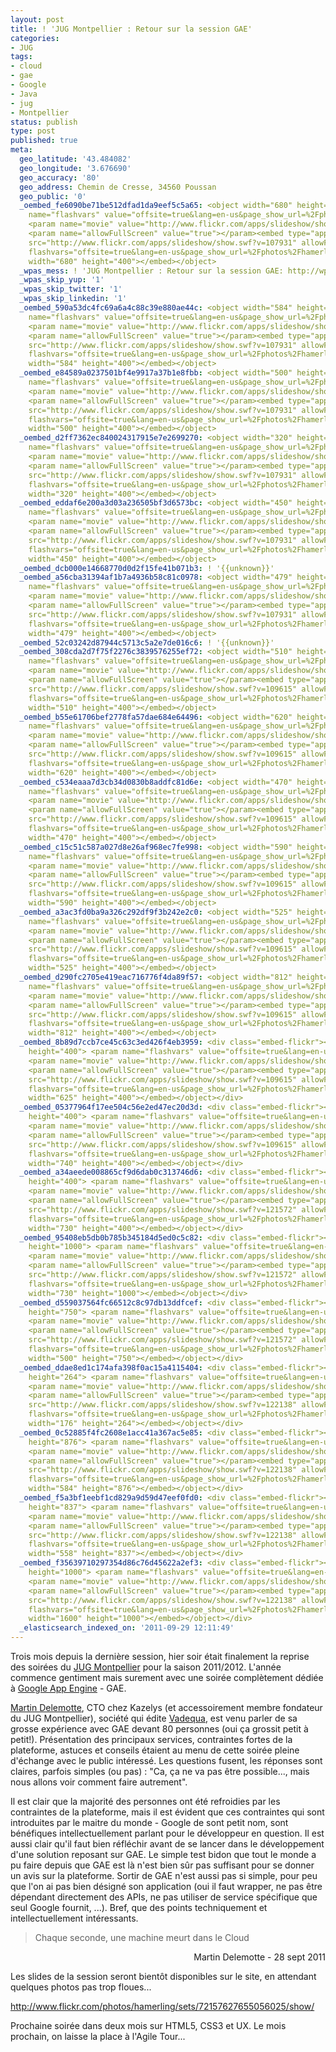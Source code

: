 ```yaml
---
layout: post
title: ! 'JUG Montpellier : Retour sur la session GAE'
categories:
- JUG
tags:
- cloud
- gae
- Google
- Java
- jug
- Montpellier
status: publish
type: post
published: true
meta:
  geo_latitude: '43.484082'
  geo_longitude: '3.676690'
  geo_accuracy: '80'
  geo_address: Chemin de Cresse, 34560 Poussan
  geo_public: '0'
  _oembed_fe6090be71be512dfad1da9eef5c5a65: <object width="680" height="400"> <param
    name="flashvars" value="offsite=true&lang=en-us&page_show_url=%2Fphotos%2Fhamerling%2Fsets%2F72157627655056025%2Fshow%2F&page_show_back_url=%2Fphotos%2Fhamerling%2Fsets%2F72157627655056025%2F&set_id=72157627655056025&jump_to="></param>
    <param name="movie" value="http://www.flickr.com/apps/slideshow/show.swf?v=107931"></param>
    <param name="allowFullScreen" value="true"></param><embed type="application/x-shockwave-flash"
    src="http://www.flickr.com/apps/slideshow/show.swf?v=107931" allowFullScreen="true"
    flashvars="offsite=true&lang=en-us&page_show_url=%2Fphotos%2Fhamerling%2Fsets%2F72157627655056025%2Fshow%2F&page_show_back_url=%2Fphotos%2Fhamerling%2Fsets%2F72157627655056025%2F&set_id=72157627655056025&jump_to="
    width="680" height="400"></embed></object>
  _wpas_mess: ! 'JUG Montpellier : Retour sur la session GAE: http://wp.me/pcSx0-kU'
  _wpas_skip_yup: '1'
  _wpas_skip_twitter: '1'
  _wpas_skip_linkedin: '1'
  _oembed_590a53dc4fc69a6a4c88c39e880ae44c: <object width="584" height="400"> <param
    name="flashvars" value="offsite=true&lang=en-us&page_show_url=%2Fphotos%2Fhamerling%2Fsets%2F72157627655056025%2Fshow%2F&page_show_back_url=%2Fphotos%2Fhamerling%2Fsets%2F72157627655056025%2F&set_id=72157627655056025&jump_to="></param>
    <param name="movie" value="http://www.flickr.com/apps/slideshow/show.swf?v=107931"></param>
    <param name="allowFullScreen" value="true"></param><embed type="application/x-shockwave-flash"
    src="http://www.flickr.com/apps/slideshow/show.swf?v=107931" allowFullScreen="true"
    flashvars="offsite=true&lang=en-us&page_show_url=%2Fphotos%2Fhamerling%2Fsets%2F72157627655056025%2Fshow%2F&page_show_back_url=%2Fphotos%2Fhamerling%2Fsets%2F72157627655056025%2F&set_id=72157627655056025&jump_to="
    width="584" height="400"></embed></object>
  _oembed_e84589a0237501bf4e9917a37b1e8fbb: <object width="500" height="400"> <param
    name="flashvars" value="offsite=true&lang=en-us&page_show_url=%2Fphotos%2Fhamerling%2Fsets%2F72157627655056025%2Fshow%2F&page_show_back_url=%2Fphotos%2Fhamerling%2Fsets%2F72157627655056025%2F&set_id=72157627655056025&jump_to="></param>
    <param name="movie" value="http://www.flickr.com/apps/slideshow/show.swf?v=107931"></param>
    <param name="allowFullScreen" value="true"></param><embed type="application/x-shockwave-flash"
    src="http://www.flickr.com/apps/slideshow/show.swf?v=107931" allowFullScreen="true"
    flashvars="offsite=true&lang=en-us&page_show_url=%2Fphotos%2Fhamerling%2Fsets%2F72157627655056025%2Fshow%2F&page_show_back_url=%2Fphotos%2Fhamerling%2Fsets%2F72157627655056025%2F&set_id=72157627655056025&jump_to="
    width="500" height="400"></embed></object>
  _oembed_d2ff7362ec840024317915e7e2699270: <object width="320" height="400"> <param
    name="flashvars" value="offsite=true&lang=en-us&page_show_url=%2Fphotos%2Fhamerling%2Fsets%2F72157627655056025%2Fshow%2F&page_show_back_url=%2Fphotos%2Fhamerling%2Fsets%2F72157627655056025%2F&set_id=72157627655056025&jump_to="></param>
    <param name="movie" value="http://www.flickr.com/apps/slideshow/show.swf?v=107931"></param>
    <param name="allowFullScreen" value="true"></param><embed type="application/x-shockwave-flash"
    src="http://www.flickr.com/apps/slideshow/show.swf?v=107931" allowFullScreen="true"
    flashvars="offsite=true&lang=en-us&page_show_url=%2Fphotos%2Fhamerling%2Fsets%2F72157627655056025%2Fshow%2F&page_show_back_url=%2Fphotos%2Fhamerling%2Fsets%2F72157627655056025%2F&set_id=72157627655056025&jump_to="
    width="320" height="400"></embed></object>
  _oembed_eddaf6e200a3d03a236505bf3d6573bc: <object width="450" height="400"> <param
    name="flashvars" value="offsite=true&lang=en-us&page_show_url=%2Fphotos%2Fhamerling%2Fsets%2F72157627655056025%2Fshow%2F&page_show_back_url=%2Fphotos%2Fhamerling%2Fsets%2F72157627655056025%2F&set_id=72157627655056025&jump_to="></param>
    <param name="movie" value="http://www.flickr.com/apps/slideshow/show.swf?v=107931"></param>
    <param name="allowFullScreen" value="true"></param><embed type="application/x-shockwave-flash"
    src="http://www.flickr.com/apps/slideshow/show.swf?v=107931" allowFullScreen="true"
    flashvars="offsite=true&lang=en-us&page_show_url=%2Fphotos%2Fhamerling%2Fsets%2F72157627655056025%2Fshow%2F&page_show_back_url=%2Fphotos%2Fhamerling%2Fsets%2F72157627655056025%2F&set_id=72157627655056025&jump_to="
    width="450" height="400"></embed></object>
  _oembed_dcb000e14668770d0d2f15fe41b071b3: ! '{{unknown}}'
  _oembed_a56cba31394af1b7a4936b58c81c0978: <object width="479" height="400"> <param
    name="flashvars" value="offsite=true&lang=en-us&page_show_url=%2Fphotos%2Fhamerling%2Fsets%2F72157627655056025%2Fshow%2F&page_show_back_url=%2Fphotos%2Fhamerling%2Fsets%2F72157627655056025%2F&set_id=72157627655056025&jump_to="></param>
    <param name="movie" value="http://www.flickr.com/apps/slideshow/show.swf?v=107931"></param>
    <param name="allowFullScreen" value="true"></param><embed type="application/x-shockwave-flash"
    src="http://www.flickr.com/apps/slideshow/show.swf?v=107931" allowFullScreen="true"
    flashvars="offsite=true&lang=en-us&page_show_url=%2Fphotos%2Fhamerling%2Fsets%2F72157627655056025%2Fshow%2F&page_show_back_url=%2Fphotos%2Fhamerling%2Fsets%2F72157627655056025%2F&set_id=72157627655056025&jump_to="
    width="479" height="400"></embed></object>
  _oembed_52c03242d87944c5713c5a2e7de016c6: ! '{{unknown}}'
  _oembed_308cda2d7f75f2276c3839576255ef72: <object width="510" height="400"> <param
    name="flashvars" value="offsite=true&lang=en-us&page_show_url=%2Fphotos%2Fhamerling%2Fsets%2F72157627655056025%2Fshow%2F&page_show_back_url=%2Fphotos%2Fhamerling%2Fsets%2F72157627655056025%2F&set_id=72157627655056025&jump_to="></param>
    <param name="movie" value="http://www.flickr.com/apps/slideshow/show.swf?v=109615"></param>
    <param name="allowFullScreen" value="true"></param><embed type="application/x-shockwave-flash"
    src="http://www.flickr.com/apps/slideshow/show.swf?v=109615" allowFullScreen="true"
    flashvars="offsite=true&lang=en-us&page_show_url=%2Fphotos%2Fhamerling%2Fsets%2F72157627655056025%2Fshow%2F&page_show_back_url=%2Fphotos%2Fhamerling%2Fsets%2F72157627655056025%2F&set_id=72157627655056025&jump_to="
    width="510" height="400"></embed></object>
  _oembed_b55e61706bef2778fa57dae684e64496: <object width="620" height="400"> <param
    name="flashvars" value="offsite=true&lang=en-us&page_show_url=%2Fphotos%2Fhamerling%2Fsets%2F72157627655056025%2Fshow%2F&page_show_back_url=%2Fphotos%2Fhamerling%2Fsets%2F72157627655056025%2F&set_id=72157627655056025&jump_to="></param>
    <param name="movie" value="http://www.flickr.com/apps/slideshow/show.swf?v=109615"></param>
    <param name="allowFullScreen" value="true"></param><embed type="application/x-shockwave-flash"
    src="http://www.flickr.com/apps/slideshow/show.swf?v=109615" allowFullScreen="true"
    flashvars="offsite=true&lang=en-us&page_show_url=%2Fphotos%2Fhamerling%2Fsets%2F72157627655056025%2Fshow%2F&page_show_back_url=%2Fphotos%2Fhamerling%2Fsets%2F72157627655056025%2F&set_id=72157627655056025&jump_to="
    width="620" height="400"></embed></object>
  _oembed_c534eaaa7d3cb34d0830b8addfc81d6e: <object width="470" height="400"> <param
    name="flashvars" value="offsite=true&lang=en-us&page_show_url=%2Fphotos%2Fhamerling%2Fsets%2F72157627655056025%2Fshow%2F&page_show_back_url=%2Fphotos%2Fhamerling%2Fsets%2F72157627655056025%2F&set_id=72157627655056025&jump_to="></param>
    <param name="movie" value="http://www.flickr.com/apps/slideshow/show.swf?v=109615"></param>
    <param name="allowFullScreen" value="true"></param><embed type="application/x-shockwave-flash"
    src="http://www.flickr.com/apps/slideshow/show.swf?v=109615" allowFullScreen="true"
    flashvars="offsite=true&lang=en-us&page_show_url=%2Fphotos%2Fhamerling%2Fsets%2F72157627655056025%2Fshow%2F&page_show_back_url=%2Fphotos%2Fhamerling%2Fsets%2F72157627655056025%2F&set_id=72157627655056025&jump_to="
    width="470" height="400"></embed></object>
  _oembed_c15c51c587a027d8e26af968ec7fe998: <object width="590" height="400"> <param
    name="flashvars" value="offsite=true&lang=en-us&page_show_url=%2Fphotos%2Fhamerling%2Fsets%2F%2Fshow%2F&page_show_back_url=%2Fphotos%2Fhamerling%2Fsets%2F%2F&set_id=&jump_to="></param>
    <param name="movie" value="http://www.flickr.com/apps/slideshow/show.swf?v=109615"></param>
    <param name="allowFullScreen" value="true"></param><embed type="application/x-shockwave-flash"
    src="http://www.flickr.com/apps/slideshow/show.swf?v=109615" allowFullScreen="true"
    flashvars="offsite=true&lang=en-us&page_show_url=%2Fphotos%2Fhamerling%2Fsets%2F%2Fshow%2F&page_show_back_url=%2Fphotos%2Fhamerling%2Fsets%2F%2F&set_id=&jump_to="
    width="590" height="400"></embed></object>
  _oembed_a3ac3fd0ba9a326c292df9f3b242e2c0: <object width="525" height="400"> <param
    name="flashvars" value="offsite=true&lang=en-us&page_show_url=%2Fphotos%2Fhamerling%2Fsets%2F%2Fshow%2F&page_show_back_url=%2Fphotos%2Fhamerling%2Fsets%2F%2F&set_id=&jump_to="></param>
    <param name="movie" value="http://www.flickr.com/apps/slideshow/show.swf?v=109615"></param>
    <param name="allowFullScreen" value="true"></param><embed type="application/x-shockwave-flash"
    src="http://www.flickr.com/apps/slideshow/show.swf?v=109615" allowFullScreen="true"
    flashvars="offsite=true&lang=en-us&page_show_url=%2Fphotos%2Fhamerling%2Fsets%2F%2Fshow%2F&page_show_back_url=%2Fphotos%2Fhamerling%2Fsets%2F%2F&set_id=&jump_to="
    width="525" height="400"></embed></object>
  _oembed_d290fc2705e419eac716776f4da89f57: <object width="812" height="400"> <param
    name="flashvars" value="offsite=true&lang=en-us&page_show_url=%2Fphotos%2Fhamerling%2Fsets%2F%2Fshow%2F&page_show_back_url=%2Fphotos%2Fhamerling%2Fsets%2F%2F&set_id=&jump_to="></param>
    <param name="movie" value="http://www.flickr.com/apps/slideshow/show.swf?v=109615"></param>
    <param name="allowFullScreen" value="true"></param><embed type="application/x-shockwave-flash"
    src="http://www.flickr.com/apps/slideshow/show.swf?v=109615" allowFullScreen="true"
    flashvars="offsite=true&lang=en-us&page_show_url=%2Fphotos%2Fhamerling%2Fsets%2F%2Fshow%2F&page_show_back_url=%2Fphotos%2Fhamerling%2Fsets%2F%2F&set_id=&jump_to="
    width="812" height="400"></embed></object>
  _oembed_8b89d7ccb7ce45c63c3ed426f4eb3959: <div class="embed-flickr"><object width="625"
    height="400"> <param name="flashvars" value="offsite=true&lang=en-us&page_show_url=%2Fphotos%2Fhamerling%2Fsets%2F%2Fshow%2F&page_show_back_url=%2Fphotos%2Fhamerling%2Fsets%2F%2F&set_id=&jump_to="></param>
    <param name="movie" value="http://www.flickr.com/apps/slideshow/show.swf?v=109615"></param>
    <param name="allowFullScreen" value="true"></param><embed type="application/x-shockwave-flash"
    src="http://www.flickr.com/apps/slideshow/show.swf?v=109615" allowFullScreen="true"
    flashvars="offsite=true&lang=en-us&page_show_url=%2Fphotos%2Fhamerling%2Fsets%2F%2Fshow%2F&page_show_back_url=%2Fphotos%2Fhamerling%2Fsets%2F%2F&set_id=&jump_to="
    width="625" height="400"></embed></object></div>
  _oembed_05377964f17ee504c56e2ed47ec20d3d: <div class="embed-flickr"><object width="740"
    height="400"> <param name="flashvars" value="offsite=true&lang=en-us&page_show_url=%2Fphotos%2Fhamerling%2Fsets%2F%2Fshow%2F&page_show_back_url=%2Fphotos%2Fhamerling%2Fsets%2F%2F&set_id=&jump_to="></param>
    <param name="movie" value="http://www.flickr.com/apps/slideshow/show.swf?v=109615"></param>
    <param name="allowFullScreen" value="true"></param><embed type="application/x-shockwave-flash"
    src="http://www.flickr.com/apps/slideshow/show.swf?v=109615" allowFullScreen="true"
    flashvars="offsite=true&lang=en-us&page_show_url=%2Fphotos%2Fhamerling%2Fsets%2F%2Fshow%2F&page_show_back_url=%2Fphotos%2Fhamerling%2Fsets%2F%2F&set_id=&jump_to="
    width="740" height="400"></embed></object></div>
  _oembed_a34aeede008865cf9d6dab0c313746d6: <div class="embed-flickr"><object width="730"
    height="400"> <param name="flashvars" value="offsite=true&lang=en-us&page_show_url=%2Fphotos%2Fhamerling%2Fsets%2F%2Fshow%2F&page_show_back_url=%2Fphotos%2Fhamerling%2Fsets%2F%2F&set_id=&jump_to="></param>
    <param name="movie" value="http://www.flickr.com/apps/slideshow/show.swf?v=121572"></param>
    <param name="allowFullScreen" value="true"></param><embed type="application/x-shockwave-flash"
    src="http://www.flickr.com/apps/slideshow/show.swf?v=121572" allowFullScreen="true"
    flashvars="offsite=true&lang=en-us&page_show_url=%2Fphotos%2Fhamerling%2Fsets%2F%2Fshow%2F&page_show_back_url=%2Fphotos%2Fhamerling%2Fsets%2F%2F&set_id=&jump_to="
    width="730" height="400"></embed></object></div>
  _oembed_95408eb5db0b785b345184d5ed0c5c82: <div class="embed-flickr"><object width="730"
    height="1000"> <param name="flashvars" value="offsite=true&lang=en-us&page_show_url=%2Fphotos%2Fhamerling%2Fsets%2F%2Fshow%2F&page_show_back_url=%2Fphotos%2Fhamerling%2Fsets%2F%2F&set_id=&jump_to="></param>
    <param name="movie" value="http://www.flickr.com/apps/slideshow/show.swf?v=121572"></param>
    <param name="allowFullScreen" value="true"></param><embed type="application/x-shockwave-flash"
    src="http://www.flickr.com/apps/slideshow/show.swf?v=121572" allowFullScreen="true"
    flashvars="offsite=true&lang=en-us&page_show_url=%2Fphotos%2Fhamerling%2Fsets%2F%2Fshow%2F&page_show_back_url=%2Fphotos%2Fhamerling%2Fsets%2F%2F&set_id=&jump_to="
    width="730" height="1000"></embed></object></div>
  _oembed_d559037564fc66512c8c97db13ddfcef: <div class="embed-flickr"><object width="500"
    height="750"> <param name="flashvars" value="offsite=true&lang=en-us&page_show_url=%2Fphotos%2Fhamerling%2Fsets%2F%2Fshow%2F&page_show_back_url=%2Fphotos%2Fhamerling%2Fsets%2F%2F&set_id=&jump_to="></param>
    <param name="movie" value="http://www.flickr.com/apps/slideshow/show.swf?v=121572"></param>
    <param name="allowFullScreen" value="true"></param><embed type="application/x-shockwave-flash"
    src="http://www.flickr.com/apps/slideshow/show.swf?v=121572" allowFullScreen="true"
    flashvars="offsite=true&lang=en-us&page_show_url=%2Fphotos%2Fhamerling%2Fsets%2F%2Fshow%2F&page_show_back_url=%2Fphotos%2Fhamerling%2Fsets%2F%2F&set_id=&jump_to="
    width="500" height="750"></embed></object></div>
  _oembed_ddae8ed1c174afa398f0ac15a4115404: <div class="embed-flickr"><object width="176"
    height="264"> <param name="flashvars" value="offsite=true&lang=en-us&page_show_url=%2Fphotos%2Fhamerling%2Fsets%2F%2Fshow%2F&page_show_back_url=%2Fphotos%2Fhamerling%2Fsets%2F%2F&set_id=&jump_to="></param>
    <param name="movie" value="http://www.flickr.com/apps/slideshow/show.swf?v=122138"></param>
    <param name="allowFullScreen" value="true"></param><embed type="application/x-shockwave-flash"
    src="http://www.flickr.com/apps/slideshow/show.swf?v=122138" allowFullScreen="true"
    flashvars="offsite=true&lang=en-us&page_show_url=%2Fphotos%2Fhamerling%2Fsets%2F%2Fshow%2F&page_show_back_url=%2Fphotos%2Fhamerling%2Fsets%2F%2F&set_id=&jump_to="
    width="176" height="264"></embed></object></div>
  _oembed_0c52885f4fc2608e1acc41a367ac5e85: <div class="embed-flickr"><object width="584"
    height="876"> <param name="flashvars" value="offsite=true&lang=en-us&page_show_url=%2Fphotos%2Fhamerling%2Fsets%2F%2Fshow%2F&page_show_back_url=%2Fphotos%2Fhamerling%2Fsets%2F%2F&set_id=&jump_to="></param>
    <param name="movie" value="http://www.flickr.com/apps/slideshow/show.swf?v=122138"></param>
    <param name="allowFullScreen" value="true"></param><embed type="application/x-shockwave-flash"
    src="http://www.flickr.com/apps/slideshow/show.swf?v=122138" allowFullScreen="true"
    flashvars="offsite=true&lang=en-us&page_show_url=%2Fphotos%2Fhamerling%2Fsets%2F%2Fshow%2F&page_show_back_url=%2Fphotos%2Fhamerling%2Fsets%2F%2F&set_id=&jump_to="
    width="584" height="876"></embed></object></div>
  _oembed_f5a3bf1eebf1cd829a9d59d47eef0fd0: <div class="embed-flickr"><object width="558"
    height="837"> <param name="flashvars" value="offsite=true&lang=en-us&page_show_url=%2Fphotos%2Fhamerling%2Fsets%2F%2Fshow%2F&page_show_back_url=%2Fphotos%2Fhamerling%2Fsets%2F%2F&set_id=&jump_to="></param>
    <param name="movie" value="http://www.flickr.com/apps/slideshow/show.swf?v=122138"></param>
    <param name="allowFullScreen" value="true"></param><embed type="application/x-shockwave-flash"
    src="http://www.flickr.com/apps/slideshow/show.swf?v=122138" allowFullScreen="true"
    flashvars="offsite=true&lang=en-us&page_show_url=%2Fphotos%2Fhamerling%2Fsets%2F%2Fshow%2F&page_show_back_url=%2Fphotos%2Fhamerling%2Fsets%2F%2F&set_id=&jump_to="
    width="558" height="837"></embed></object></div>
  _oembed_f35639710297354d86c76d45622a2ef3: <div class="embed-flickr"><object width="1600"
    height="1000"> <param name="flashvars" value="offsite=true&lang=en-us&page_show_url=%2Fphotos%2Fhamerling%2Fsets%2F%2Fshow%2F&page_show_back_url=%2Fphotos%2Fhamerling%2Fsets%2F%2F&set_id=&jump_to="></param>
    <param name="movie" value="http://www.flickr.com/apps/slideshow/show.swf?v=122138"></param>
    <param name="allowFullScreen" value="true"></param><embed type="application/x-shockwave-flash"
    src="http://www.flickr.com/apps/slideshow/show.swf?v=122138" allowFullScreen="true"
    flashvars="offsite=true&lang=en-us&page_show_url=%2Fphotos%2Fhamerling%2Fsets%2F%2Fshow%2F&page_show_back_url=%2Fphotos%2Fhamerling%2Fsets%2F%2F&set_id=&jump_to="
    width="1600" height="1000"></embed></object></div>
  _elasticsearch_indexed_on: '2011-09-29 12:11:49'
---
```

Trois mois depuis la dernière session, hier soir était finalement la reprise des soirées du <a href="http://www.jug-montpellier.org">JUG Montpellier</a> pour la saison 2011/2012. L'année commence gentiment mais surement avec une soirée complètement dédiée à <a class="zem_slink" title="Google App Engine" href="http://code.google.com/appengine/" rel="homepage">Google App Engine</a> - GAE.

<a href="https://twitter.com/mdelem">Martin Delemotte</a>, CTO chez Kazelys (et accessoirement membre fondateur du JUG Montpellier), société qui édite <a href="http://my.vadequa.com">Vadequa</a>, est venu parler de sa grosse expérience avec GAE devant 80 personnes (oui ça grossit petit à petit!). Présentation des principaux services, contraintes fortes de la plateforme, astuces et conseils étaient au menu de cette soirée pleine d'échange avec le public intéressé. Les questions fusent, les réponses sont claires, parfois simples (ou pas) : "Ca, ça ne va pas être possible..., mais nous allons voir comment faire autrement".

Il est clair que la majorité des personnes ont été refroidies par les contraintes de la plateforme, mais il est évident que ces contraintes qui sont introduites par le maitre du monde - Google de sont petit nom, sont bénéfiques intellectuellement parlant pour le développeur en question. Il est aussi clair qu'il faut bien réfléchir avant de se lancer dans le développement d'une solution reposant sur GAE. Le simple test bidon que tout le monde a pu faire depuis que GAE est là n'est bien sûr pas suffisant pour se donner un avis sur la plateforme. Sortir de GAE n'est aussi pas si simple, pour peu que l'on ai pas bien désigné son application (oui il faut wrapper, ne pas être dépendant directement des APIs, ne pas utiliser de service spécifique que seul Google fournit, ...). Bref, que des points techniquement et intellectuellement intéressants.
<blockquote>Chaque seconde, une machine meurt dans le Cloud</blockquote>
<p style="text-align:right;">Martin Delemotte - 28 sept 2011</p>
Les slides de la session seront bientôt disponibles sur le site, en attendant quelques photos pas trop floues...

http://www.flickr.com/photos/hamerling/sets/72157627655056025/show/

Prochaine soirée dans deux mois sur HTML5, CSS3 et UX. Le mois prochain, on laisse la place à l'Agile Tour...
